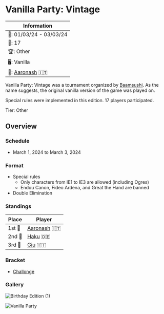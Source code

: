 # Vanilla Party: Vintage

|Information|
|-|
|:calendar:: 01/03/24 - 03/03/24|
|:busts_in_silhouette:: 17|
|:trophy:: Other|
|:desktop_computer:: Vanilla|
|:1st_place_medal:: [Aaronash](../../players/italian/aaronash.md) :it:|

Vanilla Party: Vintage was a tournament organized by [Baamsushi](../../players/indonesian/baamsushi.md). As the name suggests, the original vanilla version of the game was played on. 

Special rules were implemented in this edition. 17 players participated.

Tier: Other

## Overview

### Schedule
- March 1, 2024 to March 3, 2024

### Format
- Special rules
    - Only characters from IE1 to IE3 are allowed (including Ogres)
    - Endou Canon, Fideo Ardena, and Great the Hand are banned
- Double Elimination

### Standings

|Place|Player|
|-|-|
|1st :1st_place_medal:|[Aaronash](../../players/italian/aaronash.md) :it:|
|2nd :2nd_place_medal:|[Haku](../../players/german/haku.md) :de:|
|3rd :3rd_place_medal:|[Giu](../../players/italian/giu.md) :it:|

### Bracket
- [Challonge](https://challonge.com/vanillapartyvintage)

### Gallery

![Birthday Edition (1)](https://github.com/inabikarilibrary/inalib/assets/110833255/bdf52378-8361-4b87-9b7a-9c913ef5c8ac)

![Vanilla Party](https://github.com/inabikarilibrary/inalib/assets/110833255/a57ec3ed-2e43-4f45-aacd-49e703e4e89b)
